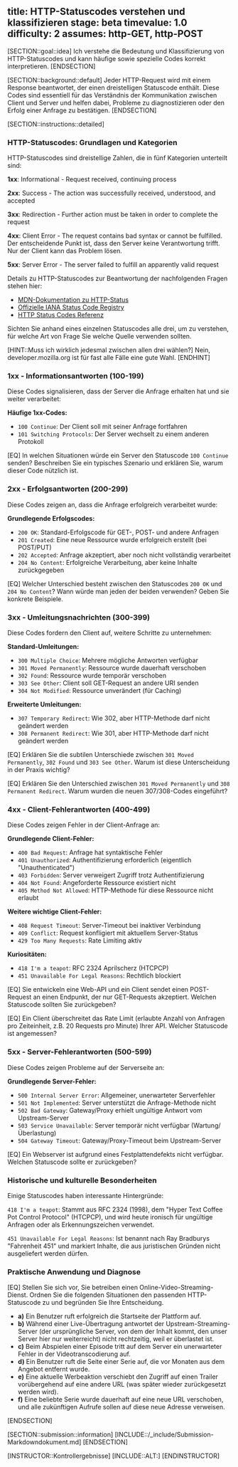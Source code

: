 title: HTTP-Statuscodes verstehen und klassifizieren
stage: beta
timevalue: 1.0
difficulty: 2
assumes: http-GET, http-POST
---

[SECTION::goal::idea]
Ich verstehe die Bedeutung und Klassifizierung von HTTP-Statuscodes 
und kann häufige sowie spezielle Codes korrekt interpretieren.
[ENDSECTION]


[SECTION::background::default]
Jeder HTTP-Request wird mit einem Response beantwortet, der einen dreistelligen Statuscode enthält.
Diese Codes sind essentiell für das Verständnis der Kommunikation zwischen Client und Server
und helfen dabei, Probleme zu diagnostizieren oder den Erfolg einer Anfrage zu bestätigen.
[ENDSECTION]


[SECTION::instructions::detailed]

### HTTP-Statuscodes: Grundlagen und Kategorien

HTTP-Statuscodes sind dreistellige Zahlen, die in fünf Kategorien unterteilt sind:

**1xx**: Informational - Request received, continuing process

**2xx**: Success - The action was successfully received, understood, and accepted  

**3xx**: Redirection - Further action must be taken in order to complete the request

**4xx**: Client Error - The request contains bad syntax or cannot be fulfilled. 
Der entscheidende Punkt ist, dass den Server keine Verantwortung trifft. 
Nur der Client kann das Problem lösen.

**5xx**: Server Error - The server failed to fulfill an apparently valid request

Details zu HTTP-Statuscodes zur Beantwortung der nachfolgenden Fragen stehen hier:

- [MDN-Dokumentation zu HTTP-Status](https://developer.mozilla.org/en-US/docs/Web/HTTP/Status)
- [Offizielle IANA Status Code Registry](https://www.iana.org/assignments/http-status-codes)
- [HTTP Status Codes Referenz](https://httpstatuses.com/)

Sichten Sie anhand eines einzelnen Statuscodes alle drei, um zu verstehen, 
für welche Art von Frage Sie welche Quelle verwenden sollten.

[HINT::Muss ich wirklich jedesmal zwischen allen drei wählen?]
Nein, developer.mozilla.org ist für fast alle Fälle eine gute Wahl.
[ENDHINT]


### 1xx - Informationsantworten (100-199)

Diese Codes signalisieren, dass der Server die Anfrage erhalten hat und sie weiter verarbeitet:

**Häufige 1xx-Codes:**

- `100 Continue`: Der Client soll mit seiner Anfrage fortfahren
- `101 Switching Protocols`: Der Server wechselt zu einem anderen Protokoll

[EQ] In welchen Situationen würde ein Server den Statuscode `100 Continue` senden?
Beschreiben Sie ein typisches Szenario und erklären Sie, warum dieser Code nützlich ist.


### 2xx - Erfolgsantworten (200-299)  

Diese Codes zeigen an, dass die Anfrage erfolgreich verarbeitet wurde:

**Grundlegende Erfolgscodes:**

- `200 OK`: Standard-Erfolgscode für GET-, POST- und andere Anfragen
- `201 Created`: Eine neue Ressource wurde erfolgreich erstellt (bei POST/PUT)
- `202 Accepted`: Anfrage akzeptiert, aber noch nicht vollständig verarbeitet
- `204 No Content`: Erfolgreiche Verarbeitung, aber keine Inhalte zurückgegeben

[EQ] Welcher Unterschied besteht zwischen den Statuscodes `200 OK` und `204 No Content`?
Wann würde man jeden der beiden verwenden? Geben Sie konkrete Beispiele.

<!-- time estimate: 15 min -->


### 3xx - Umleitungsnachrichten (300-399)

Diese Codes fordern den Client auf, weitere Schritte zu unternehmen:

**Standard-Umleitungen:**

- `300 Multiple Choice`: Mehrere mögliche Antworten verfügbar
- `301 Moved Permanently`: Ressource wurde dauerhaft verschoben
- `302 Found`: Ressource wurde temporär verschoben
- `303 See Other`: Client soll GET-Request an andere URI senden
- `304 Not Modified`: Ressource unverändert (für Caching)

**Erweiterte Umleitungen:**

- `307 Temporary Redirect`: Wie 302, aber HTTP-Methode darf nicht geändert werden
- `308 Permanent Redirect`: Wie 301, aber HTTP-Methode darf nicht geändert werden

[EQ] Erklären Sie die subtilen Unterschiede zwischen `301 Moved Permanently`, 
`302 Found` und `303 See Other`. Warum ist diese Unterscheidung in der Praxis wichtig?

[EQ] Erklären Sie den Unterschied zwischen `301 Moved Permanently` und `308 Permanent Redirect`.
Warum wurden die neuen 307/308-Codes eingeführt?

<!-- time estimate: 15 min -->


### 4xx - Client-Fehlerantworten (400-499)

Diese Codes zeigen Fehler in der Client-Anfrage an:

**Grundlegende Client-Fehler:**

- `400 Bad Request`: Anfrage hat syntaktische Fehler
- `401 Unauthorized`: Authentifizierung erforderlich (eigentlich "Unauthenticated")
- `403 Forbidden`: Server verweigert Zugriff trotz Authentifizierung  
- `404 Not Found`: Angeforderte Ressource existiert nicht
- `405 Method Not Allowed`: HTTP-Methode für diese Ressource nicht erlaubt

**Weitere wichtige Client-Fehler:**

- `408 Request Timeout`: Server-Timeout bei inaktiver Verbindung
- `409 Conflict`: Request konfligiert mit aktuellem Server-Status
- `429 Too Many Requests`: Rate Limiting aktiv

**Kuriositäten:**

- `418 I'm a teapot`: RFC 2324 Aprilscherz (HTCPCP)
- `451 Unavailable For Legal Reasons`: Rechtlich blockiert

[EQ] Sie entwickeln eine Web-API und ein Client sendet einen POST-Request an einen Endpunkt,
der nur GET-Requests akzeptiert. Welchen Statuscode sollten Sie zurückgeben?

[EQ] Ein Client überschreitet das Rate Limit (erlaubte Anzahl von Anfragen pro Zeiteinheit,
z.B. 20 Requests pro Minute) Ihrer API. Welcher Statuscode ist angemessen?

<!-- time estimate: 10 min -->


### 5xx - Server-Fehlerantworten (500-599)

Diese Codes zeigen Probleme auf der Serverseite an:

**Grundlegende Server-Fehler:**

- `500 Internal Server Error`: Allgemeiner, unerwarteter Serverfehler
- `501 Not Implemented`: Server unterstützt die Anfrage-Methode nicht
- `502 Bad Gateway`: Gateway/Proxy erhielt ungültige Antwort vom Upstream-Server
- `503 Service Unavailable`: Server temporär nicht verfügbar (Wartung/Überlastung)
- `504 Gateway Timeout`: Gateway/Proxy-Timeout beim Upstream-Server

[EQ] Ein Webserver ist aufgrund eines Festplattendefekts nicht verfügbar.
Welchen Statuscode sollte er zurückgeben?

<!-- time estimate: 10 min -->


### Historische und kulturelle Besonderheiten

Einige Statuscodes haben interessante Hintergründe:

`418 I'm a teapot`: Stammt aus RFC 2324 (1998), 
dem "Hyper Text Coffee Pot Control Protocol" (HTCPCP), 
und wird heute ironisch für ungültige Anfragen oder als Erkennungszeichen verwendet.

`451 Unavailable For Legal Reasons`: Ist benannt nach Ray Bradburys "Fahrenheit 451" und 
markiert Inhalte, die aus juristischen Gründen nicht ausgeliefert werden dürfen.


### Praktische Anwendung und Diagnose

[EQ] Stellen Sie sich vor, Sie betreiben einen Online-Video-Streaming-Dienst.
Ordnen Sie die folgenden Situationen den passenden HTTP-Statuscode zu 
und begründen Sie Ihre Entscheidung.

- **a)** Ein Benutzer ruft erfolgreich die Startseite der Plattform auf.
- **b)** Während einer Live-Übertragung antwortet der Upstream-Streaming-Server 
  (der ursprüngliche Server, von dem der Inhalt kommt, den unser Server hier nur weiterreicht)
  nicht rechtzeitig, weil er überlastet ist.
- **c)** Beim Abspielen einer Episode tritt auf dem Server 
  ein unerwarteter Fehler in der Videotranscodierung auf.
- **d)** Ein Benutzer ruft die Seite einer Serie auf, die vor Monaten aus dem Angebot entfernt wurde.
- **e)** Eine aktuelle Werbeaktion verschiebt den Zugriff auf einen Trailer 
  vorübergehend auf eine andere URL (was später wieder zurückgesetzt werden wird).
- **f)** Eine beliebte Serie wurde dauerhaft auf eine neue URL verschoben, 
  und alle zukünftigen Aufrufe sollen auf diese neue Adresse verweisen.

<!-- time estimate: 10 min -->
[ENDSECTION]


[SECTION::submission::information]
[INCLUDE::/_include/Submission-Markdowndokument.md]
[ENDSECTION]


[INSTRUCTOR::Kontrollergebnisse]
[INCLUDE::ALT:]
[ENDINSTRUCTOR]